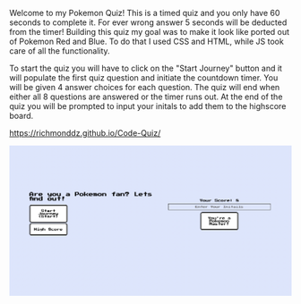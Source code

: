 Welcome to my Pokemon Quiz! This is a timed quiz and you only have 60 seconds to complete it. For ever wrong answer 5 seconds will be deducted from the timer! Building this quiz my goal was to make it look like ported out of Pokemon Red and Blue. To do that I used CSS and HTML, while JS took care of all the functionality.

To start the quiz you will have to click on the "Start Journey" button and it will populate the first quiz question and initiate the countdown timer. You will be given 4 answer choices for each question. The quiz will end when either all 8 questions are answered or the timer runs out. At the end of the quiz you will be prompted to input your initals to add them to the highscore board.

https://richmonddz.github.io/Code-Quiz/

![alt text](https://github.com/richmonddz/Code-Quiz/blob/main/Screen%20Shot%202022-04-16%20at%2011.34.02%20PM.png)
